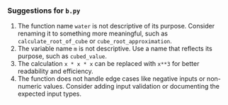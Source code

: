 ### Suggestions for `b.py`

1. The function name `water` is not descriptive of its purpose. Consider renaming it to something more meaningful, such as `calculate_root_of_cube` or `cube_root_approximation`.  
2. The variable name `m` is not descriptive. Use a name that reflects its purpose, such as `cubed_value`.  
3. The calculation `x * x * x` can be replaced with `x**3` for better readability and efficiency.  
4. The function does not handle edge cases like negative inputs or non-numeric values. Consider adding input validation or documenting the expected input types.


